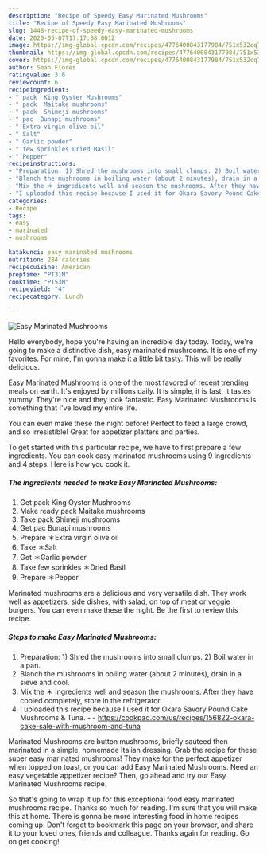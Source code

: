 ```yaml
---
description: "Recipe of Speedy Easy Marinated Mushrooms"
title: "Recipe of Speedy Easy Marinated Mushrooms"
slug: 1448-recipe-of-speedy-easy-marinated-mushrooms
date: 2020-05-07T17:17:08.001Z
image: https://img-global.cpcdn.com/recipes/4776400843177984/751x532cq70/easy-marinated-mushrooms-recipe-main-photo.jpg
thumbnail: https://img-global.cpcdn.com/recipes/4776400843177984/751x532cq70/easy-marinated-mushrooms-recipe-main-photo.jpg
cover: https://img-global.cpcdn.com/recipes/4776400843177984/751x532cq70/easy-marinated-mushrooms-recipe-main-photo.jpg
author: Sean Flores
ratingvalue: 3.6
reviewcount: 6
recipeingredient:
- " pack  King Oyster Mushrooms"
- " pack  Maitake mushrooms"
- " pack  Shimeji mushrooms"
- " pac  Bunapi mushrooms"
- " Extra virgin olive oil"
- " Salt"
- " Garlic powder"
- " few sprinkles Dried Basil"
- " Pepper"
recipeinstructions:
- "Preparation: 1) Shred the mushrooms into small clumps. 2) Boil water in a pan."
- "Blanch the mushrooms in boiling water (about 2 minutes), drain in a sieve and cool."
- "Mix the ＊ ingredients well and season the mushrooms. After they have cooled completely, store in the refrigerator."
- "I uploaded this recipe because I used it for Okara Savory Pound Cake Mushrooms &amp; Tuna.  https://cookpad.com/us/recipes/156822-okara-cake-sale-with-mushroom-and-tuna"
categories:
- Recipe
tags:
- easy
- marinated
- mushrooms

katakunci: easy marinated mushrooms 
nutrition: 284 calories
recipecuisine: American
preptime: "PT31M"
cooktime: "PT53M"
recipeyield: "4"
recipecategory: Lunch

---
```



![Easy Marinated Mushrooms](https://img-global.cpcdn.com/recipes/4776400843177984/751x532cq70/easy-marinated-mushrooms-recipe-main-photo.jpg)

Hello everybody, hope you're having an incredible day today. Today, we're going to make a distinctive dish, easy marinated mushrooms. It is one of my favorites. For mine, I'm gonna make it a little bit tasty. This will be really delicious.

Easy Marinated Mushrooms is one of the most favored of recent trending meals on earth. It's enjoyed by millions daily. It is simple, it is fast, it tastes yummy. They're nice and they look fantastic. Easy Marinated Mushrooms is something that I've loved my entire life.

You can even make these the night before! Perfect to feed a large crowd, and so irresistible! Great for appetizer platters and parties.


To get started with this particular recipe, we have to first prepare a few ingredients. You can cook easy marinated mushrooms using 9 ingredients and 4 steps. Here is how you cook it.

<!--inarticleads1-->

##### The ingredients needed to make Easy Marinated Mushrooms:

1. Get  pack  King Oyster Mushrooms
1. Make ready  pack  Maitake mushrooms
1. Take  pack  Shimeji mushrooms
1. Get  pac  Bunapi mushrooms
1. Prepare  ＊Extra virgin olive oil
1. Take  ＊Salt
1. Get  ＊Garlic powder
1. Take  few sprinkles ＊Dried Basil
1. Prepare  ＊Pepper


Marinated mushrooms are a delicious and very versatile dish. They work well as appetizers, side dishes, with salad, on top of meat or veggie burgers. You can even make these the night. Be the first to review this recipe. 

<!--inarticleads2-->

##### Steps to make Easy Marinated Mushrooms:

1. Preparation: 1) Shred the mushrooms into small clumps. 2) Boil water in a pan.
1. Blanch the mushrooms in boiling water (about 2 minutes), drain in a sieve and cool.
1. Mix the ＊ ingredients well and season the mushrooms. After they have cooled completely, store in the refrigerator.
1. I uploaded this recipe because I used it for Okara Savory Pound Cake Mushrooms &amp; Tuna. -  - https://cookpad.com/us/recipes/156822-okara-cake-sale-with-mushroom-and-tuna


Marinated Mushrooms are button mushrooms, briefly sauteed then marinated in a simple, homemade Italian dressing. Grab the recipe for these super easy marinated mushrooms! They make for the perfect appetizer when topped on toast, or you can add Easy Marinated Mushrooms. Need an easy vegetable appetizer recipe? Then, go ahead and try our Easy Marinated Mushrooms recipe. 

So that's going to wrap it up for this exceptional food easy marinated mushrooms recipe. Thanks so much for reading. I'm sure that you will make this at home. There is gonna be more interesting food in home recipes coming up. Don't forget to bookmark this page on your browser, and share it to your loved ones, friends and colleague. Thanks again for reading. Go on get cooking!
